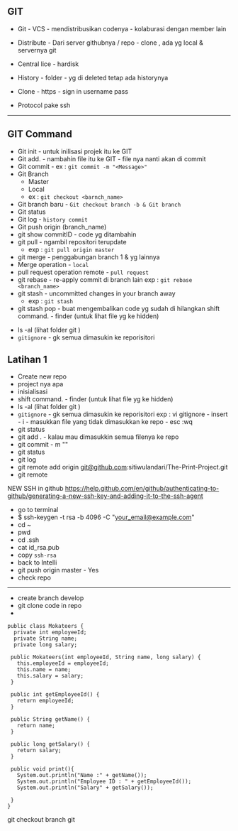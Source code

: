 ## GIT


- Git - VCS - mendistribusikan codenya - kolaburasi dengan member lain 

- Distribute - Dari server githubnya / repo - clone , ada yg local & servernya git

- Central lice - hardisk 

- History - folder - yg di deleted tetap ada historynya 

- Clone - https - sign in username pass 

- Protocol pake ssh

-----

## GIT Command
* Git init - untuk inilisasi projek itu ke GIT 
* Git add. - nambahin file itu ke GIT - file nya nanti akan di commit
* Git commit - 
    ex : `git commit -m "<Message>"`
* Git Branch 
    - Master
    - Local
    - ex : `git checkout <barnch_name>`
* Git branch baru - `Git checkout branch -b & Git branch`
* Git status
* Git log - `history commit`
* Git push origin (branch_name)
* git show commitID - code yg ditambahin
* git pull - ngambil repositori terupdate
    - exp : `git pull origin master` 
* git merge - penggabungan branch 1 & yg lainnya
* Merge operation - `local`
* pull request operation
        remote -  `pull request`
* git rebase - re-apply commit di branch lain
    exp : `git rebase <branch_name>`
* git stash - uncommitted changes in your branch away
    - exp : `git stash`
* git stash pop - buat mengembalikan code yg sudah di hilangkan
shift command. - finder (untuk lihat file yg ke hidden)
- ls -al (lihat folder git )
- `gitignore` - gk semua dimasukin ke reporisitori


## Latihan 1
- Create new repo
- project nya apa
- inisialisasi
- shift command. - finder (untuk lihat file yg ke hidden)
- ls -al (lihat folder git )
- `gitignore` - gk semua dimasukin ke reporisitori
    exp : vi gitignore 
          - insert - i 
          - masukkan file yang tidak dimasukkan ke repo
          - esc :wq 
 - git status 
 - git add . - kalau mau dimasukkin semua filenya ke repo
 - git commit - m ""
 - git status
 - git log
 - git remote add origin git@github.com:sitiwulandari/The-Print-Project.git
 - git remote
 
 NEW SSH in github
 https://help.github.com/en/github/authenticating-to-github/generating-a-new-ssh-key-and-adding-it-to-the-ssh-agent
 - go to terminal 
 - $ ssh-keygen -t rsa -b 4096 -C "your_email@example.com"
 - cd ~
 - pwd 
 - cd .ssh
 - cat id_rsa.pub
 - copy 
 `ssh-rsa`
 - back to Intelli 
 - git push origin master - Yes
 - check repo
 
 
 ------
 - create branch develop 
 - git clone code in repo
 - 
 
 ```
 public class Mokateers {
   private int employeeId;
   private String name;
   private long salary;

  public Mokateers(int employeeId, String name, long salary) {
    this.employeeId = employeeId;
    this.name = name;
    this.salary = salary;
  }

  public int getEmployeeId() {
    return employeeId;
  }

  public String getName() {
    return name;
  }

  public long getSalary() {
    return salary;
  }

  public void print(){
    System.out.println("Name :" + getName());
    System.out.println("Employee ID : " + getEmployeeId());
    System.out.println("Salary" + getSalary());

  }
}

 ```
 
 git checkout branch 
 git 

     

    
    



